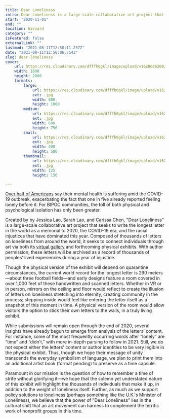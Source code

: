 ```yaml
---
title: Dear Loneliness
intro: Dear Loneliness is a large-scale collaborative art project that seeks to write the longest letter in the world as a memorial to 2020, the COVID-19 era, and the racial injustices that have dominated this year.
start: "2020-11-01"
end: ""
location: harvard
category: ""
isFeatured: false
externalLink: ""
lastmod: "2021-08-11T12:50:11.257Z"
date: "2021-08-11T12:50:06.754Z"
slug: dear-loneliness
cover:
    url: https://res.cloudinary.com/dfffh0gkl/image/upload/v1628686200/Dear_Loneliness_1b1650ed67.jpg
    width: 1600
    height: 2000
    formats:
        large:
            url: https://res.cloudinary.com/dfffh0gkl/image/upload/v1628686201/large_Dear_Loneliness_1b1650ed67.jpg
            ext: .jpg
            width: 800
            height: 1000
        medium:
            url: https://res.cloudinary.com/dfffh0gkl/image/upload/v1628686202/medium_Dear_Loneliness_1b1650ed67.jpg
            ext: .jpg
            width: 600
            height: 750
        small:
            url: https://res.cloudinary.com/dfffh0gkl/image/upload/v1628686202/small_Dear_Loneliness_1b1650ed67.jpg
            ext: .jpg
            width: 400
            height: 500
        thumbnail:
            url: https://res.cloudinary.com/dfffh0gkl/image/upload/v1628686201/thumbnail_Dear_Loneliness_1b1650ed67.jpg
            ext: .jpg
            width: 125
            height: 156

---
```

[Over half of Americans](https://www.valuepenguin.com/coronavirus-loneliness-survey?utm_source=STAT+Newsletters&utm_campaign=f3e6bb82c2-MR_COPY_01&utm_medium=email&utm_term=0_8cab1d7961-f3e6bb82c2-152047705) say their mental health is suffering amid the COVID-19 outbreak, exacerbating the fact that one in five already reported feeling lonely before it. For BIPOC communities, the toll of both physical and psychological isolation has only been greater.

Created by by Jessica Lao, Sarah Lao, and Carissa Chen, "Dear Loneliness" is a large-scale collaborative art project that seeks to write the longest letter in the world as a memorial to 2020, the COVID-19 era, and the racial injustices that have dominated this year. Composed of thousands of letters on loneliness from around the world, it seeks to connect individuals through art via both its [virtual gallery](https://www.dearloneliness.com/gallery) and forthcoming physical exhibits. With author permission, these letters will be archived as a record of thousands of peoples’ lived experiences during a year of injustice.

Though the physical version of the exhibit will depend on quarantine circumstances, the current world record for the longest letter is 290 meters—about three football fields—and early designs feature a room covered in over 1,000 feet of these handwritten and scanned letters. Whether in VR or in person, mirrors on the ceiling and floor would reflect to create the illusion of letters on loneliness stretching into eternity, creating community in the process; stepping inside would feel like entering the letter itself as a snapshot of this moment in time. A physical version of the room would allow visitors the option to stick their own letters to the walls, in a truly living exhibit.

While submissions will remain open through the end of 2020, several insights have already begun to emerge from analysis of the letters’ content. For instance, some of the most frequently occurring words after “lonely” are “time” and “didn’t,” with more in-depth parsing to follow in 2021. Still, we do not expect either the letters' content or author identities to be very legible in the physical exhibit. Thus, though we hope their message of unity transcends the everyday symbolism of language, we plan to print them into an additional artist book (format pending) to preserve as a time capsule.

Paramount in our mission is the question of how to remember a time of strife without glorifying it—we hope that the solemn yet understated nature of this exhibit will highlight the thousands of individuals that make it up, in addition to the weight of loneliness itself. Further, as much as we support policy solutions to loneliness (perhaps something like the U.K.'s Minister of Loneliness), we believe that the power of "Dear Loneliness" lies in the cultural shift that an art movement can harness to complement the terrific work of nonprofit groups in this time.